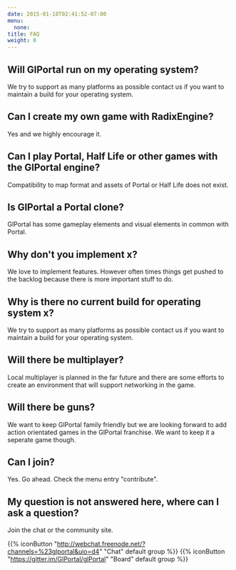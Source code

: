 ```yaml
---
date: 2015-01-18T02:41:52-07:00
menu:
  none:
title: FAQ
weight: 0
---
```

## Will GlPortal run on my operating system?
We try to support as many platforms as possible contact us if you want to maintain a build for your operating system.
## Can I create my own game with RadixEngine?
Yes and we highly encourage it.
## Can I play Portal, Half Life or other games with the GlPortal engine?
Compatibility to map format and assets of Portal or Half Life does not exist.
## Is GlPortal a Portal clone?
GlPortal has some gameplay elements and visual elements in common with Portal.
## Why don't you implement x?
We love to implement features. However often times things get pushed to the backlog because there is more important stuff to do.
## Why is there no current build for operating system x?
We try to support as many platforms as possible contact us if you want to maintain a build for your operating system.
## Will there be multiplayer?
Local multiplayer is planned in the far future and there are some efforts to create an environment that will support networking in the game. 
## Will there be guns?
We want to keep GlPortal family friendly but we are looking forward to add action orientated games in the GlPortal franchise. We want to keep it a seperate game though.
## Can I join?
Yes. Go ahead. Check the menu entry "contribute".
## My question is not answered here, where can I ask a question?
Join the chat or the community site.

{{% iconButton "http://webchat.freenode.net/?channels=%23glportal&uio=d4" "Chat" default group %}}
{{% iconButton "https://gitter.im/GlPortal/glPortal" "Board" default group %}}
